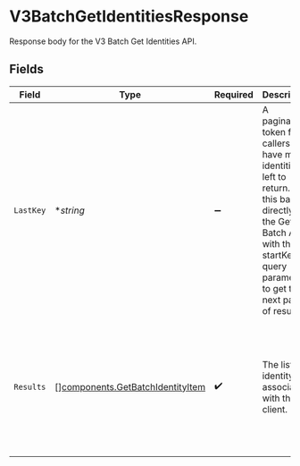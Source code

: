 # V3BatchGetIdentitiesResponse

Response body for the V3 Batch Get Identities API.


## Fields

| Field                                                                                                                                                                                       | Type                                                                                                                                                                                        | Required                                                                                                                                                                                    | Description                                                                                                                                                                                 | Example                                                                                                                                                                                     |
| ------------------------------------------------------------------------------------------------------------------------------------------------------------------------------------------- | ------------------------------------------------------------------------------------------------------------------------------------------------------------------------------------------- | ------------------------------------------------------------------------------------------------------------------------------------------------------------------------------------------- | ------------------------------------------------------------------------------------------------------------------------------------------------------------------------------------------- | ------------------------------------------------------------------------------------------------------------------------------------------------------------------------------------------- |
| `LastKey`                                                                                                                                                                                   | **string*                                                                                                                                                                                   | :heavy_minus_sign:                                                                                                                                                                          | A pagination token for callers that have more identities left to return. Pass this back in directly to the Get Batch API with the startKey query parameter to get the next page of results. | fNqtI2wVPka+yAFC5qRtrQ==                                                                                                                                                                    |
| `Results`                                                                                                                                                                                   | [][components.GetBatchIdentityItem](../../models/components/getbatchidentityitem.md)                                                                                                        | :heavy_check_mark:                                                                                                                                                                          | The list of identity IDs associated with the client.                                                                                                                                        | [<br/>{<br/>"identityId": "4a6317c1-4855-4900-b369-bed138f4ec00"<br/>},<br/>{<br/>"identityId": "e53c0597-1cce-4d8f-bd1b-e0a10f875ac9"<br/>}<br/>]                                          |